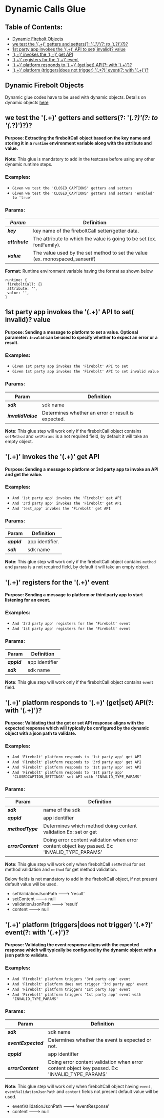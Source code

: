# Dynamic Calls Glue

## Table of Contents:
  - [Dynamic Firebolt Objects](#dynamic-firebolt-objects)
  - [we test the '(.+)' getters and setters(?: '(.*?)'(?: to '(.*?)')?)?](#we-test-the--getters-and-setters--to-)
  - [1st party app invokes the '(.+)' API to set( invalid)? value](#1st-party-app-invokes-the--api-to-set-invalid-value)
  - ['(.+)' invokes the '(.+)' get API](#-invokes-the--get-api)
  - ['(.+)' registers for the '(.+)' event](#-registers-for-the--event)
  - ['(.+)' platform responds to '(.+)' (get|set) API(?: with '(.+)')?](#-platform-responds-to--getset-api-with-)
  - ['(.+)' platform (triggers|does not trigger) '(.\*?)' event(?: with '(.+)')?](#-platform-triggersdoes-not-trigger--event-with-)


## Dynamic Firebolt Objects
Dynamic glue codes have to be used with dynamic objects. Details on dynamic objects [here](../../fixtures/docs/dynamicObjects.md)

## we test the '(.+)' getters and setters(?: '(.*?)'(?: to '(.*?)')?)?
#### Purpose: Extracting the fireboltCall object based on the key name and storing it in a `runtime` environment variable along with the attribute and value.

**Note:** This glue is mandatory to add in the testcase before using any other dynamic runtime steps.

### Examples:

- `Given we test the 'CLOSED_CAPTIONS' getters and setters`
- `Given we test the 'CLOSED_CAPTIONS' getters and setters 'enabled' to 'true'`

### Params:

| **_Param_**     | **Definition**                                                              |
| --------------- | --------------------------------------------------------------------------- |
| **_key_**       | key name of the fireboltCall setter/getter data.                            |
| **_attribute_** | The attribute to which the value is going to be set (ex. fontFamily).       |
| **_value_**     | The value used by the set method to set the value (ex. monospaced_sanserif) |

**Format:** Runtime environment variable having the format as shown below

```
runtime: {
 fireboltCall: {}
 attribute: '',
 value: '',
}
```

## 1st party app invokes the '(.+)' API to set( invalid)? value

#### Purpose: Sending a message to platform to set a value. Optional parameter: `invalid` can be used to specify whether to expect an error or a result.

### Examples:

- `Given 1st party app invokes the 'Firebolt' API to set`
- `Given 1st party app invokes the 'Firebolt' API to set invalid value`

### Params:

| **Param**          | **Definition**                                     |
| ------------------ | -------------------------------------------------- |
| **_sdk_**          | sdk name                                           |
| **_invalidValue_** | Determines whether an error or result is expected. |

**Note:** This glue step will work only if the fireboltCall object contains `setMethod` and `setParams` is a not required field, by default it will take an empty object.


## '(.+)' invokes the '(.+)' get API

#### Purpose: Sending a message to platform or 3rd party app to invoke an API and get the value.

### Examples:

- `And '1st party app' invokes the 'Firebolt' get API`
- `And '3rd party app' invokes the 'Firebolt' get API`
- `And 'test_app' invokes the 'Firebolt' get API`

### Params:

| **Param**   | **Definition**  |
| ----------- | --------------- |
| **_appId_** | app identifier. |
| **_sdk_**   | sdk name        |

**Note:** This glue step will work only if the fireboltCall object contains `method` and `params` is a not required field, by default it will take an empty object.

## '(.+)' registers for the '(.+)' event

#### Purpose: Sending a message to platform or third party app to start listening for an event.

### Examples:

- `And '3rd party app' registers for the 'Firebolt' event`
- `And '1st party app' registers for the 'Firebolt' event`

### Params:

| **Param**   | **Definition** |
| ----------- | -------------- |
| **_appId_** | app identifier |
| **_sdk_**   | sdk name       |

**Note:** This glue step will work only if the fireboltCall object contains `event` field.


## '(.+)' platform responds to '(.+)' (get|set) API(?: with '(.+)')?

#### Purpose: Validating that the get or set API response aligns with the expected response which will typically be configured by the dynamic object with a json path to validate.

### Examples:

- `And 'Firebolt' platform responds to '1st party app' get API`
- `And 'Firebolt' platform responds to '3rd party app' get API`
- `And 'Firebolt' platform responds to '1st party app' set API`
- `And 'Firebolt' platform responds to '1st party app' 'CLOSEDCAPTION_SETTINGS' set API with 'INVALID_TYPE_PARAMS'`

### Params:

| **Param**          | **Definition**                                                                                 |
| ------------------ | ---------------------------------------------------------------------------------------------- |
| **_sdk_**          | name of the sdk                                                                                |
| **_appId_**        | app identifier                                                                                 |
| **_methodType_**   | Determines which method doing content validation Ex: set or get                                |
| **_errorContent_** | Doing error content validation when error content object key passed. Ex: 'INVALID_TYPE_PARAMS' |

**Note:** This glue step will work only when fireboltCall `setMethod` for set method validation and `method` for get method validation.

Below fields is not mandatory to add in the fireboltCall object, if not present default value will be used.
- setValidationJsonPath ---> 'result'
- setContent ---> null
- validationJsonPath ---> 'result'
- content ---> null

## '(.+)' platform (triggers|does not trigger) '(.\*?)' event(?: with '(.+)')?

#### Purpose: Validating the event response aligns with the expected response which will typically be configured by the dynamic object with a json path to validate.

### Examples:

- `And 'Firebolt' platform triggers '3rd party app' event`
- `And 'Firebolt' platform does not trigger '3rd party app' event`
- `And 'Firebolt' platform triggers '1st party app' event`
- `And 'Firebolt' platform triggers '1st party app' event with 'INVALID_TYPE_PARAMS'`

### Params:

| **Param**           | **Definition**                                                                                 |
| ------------------- | ---------------------------------------------------------------------------------------------- |
| **_sdk_**           | sdk name                                                                                       |
| **_eventExpected_** | Determines whether the event is expected or not.                                               |
| **_appId_**         | app identifier                                                                                 |
| **_errorContent_**  | Doing error content validation when error content object key passed. Ex: 'INVALID_TYPE_PARAMS' |

**Note:** This glue step will work only when fireboltCall object having `event`, `eventValidationJsonPath` and `content` fields not present default value will be used.
- eventValidationJsonPath ---> 'eventResponse'
- content ---> null
